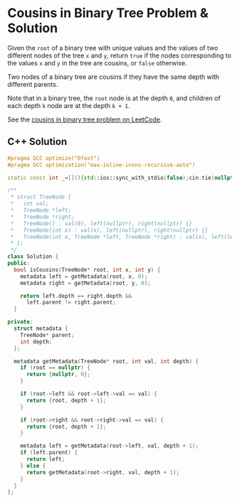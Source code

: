 # Cousins in Binary Tree Problem & Solution

Given the `root` of a binary tree with unique values and the values of two different nodes of the tree `x` and `y`, return `true` if the nodes corresponding to the values `x` and `y` in the tree are cousins, or `false` otherwise.

Two nodes of a binary tree are cousins if they have the same depth with different parents.

Note that in a binary tree, the `root` node is at the depth `0`, and children of each depth `k` node are at the depth `k + 1`.

See the [cousins in binary tree problem on LeetCode](https://leetcode.com/problems/cousins-in-binary-tree).

## C++ Solution

```cpp
#pragma GCC optimize("Ofast")
#pragma GCC optimization("max-inline-insns-recursive-auto")

static const int _=[](){std::ios::sync_with_stdio(false);cin.tie(nullptr);cout.tie(nullptr);return 0;}();

/**
 * struct TreeNode {
 *   int val;
 *   TreeNode *left;
 *   TreeNode *right;
 *   TreeNode() : val(0), left(nullptr), right(nullptr) {}
 *   TreeNode(int x) : val(x), left(nullptr), right(nullptr) {}
 *   TreeNode(int x, TreeNode *left, TreeNode *right) : val(x), left(left), right(right) {}
 * };
 */
class Solution {
public:
  bool isCousins(TreeNode* root, int x, int y) {
    metadata left = getMetadata(root, x, 0);
    metadata right = getMetadata(root, y, 0);

    return left.depth == right.depth &&
      left.parent != right.parent;
  }

private:
  struct metadata {
    TreeNode* parent;
    int depth;
  };

  metadata getMetadata(TreeNode* root, int val, int depth) {
    if (root == nullptr) {
      return {nullptr, 0};
    }

    if (root->left && root->left->val == val) {
      return {root, depth + 1};
    }

    if (root->right && root->right->val == val) {
      return {root, depth + 1};
    }

    metadata left = getMetadata(root->left, val, depth + 1);
    if (left.parent) {
      return left;
    } else {
      return getMetadata(root->right, val, depth + 1);
    }
  }
};
```
